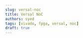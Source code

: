 ```yaml
---
slug: versal-noc
title: Versal NoC
authors: syed
tags: [vivado, fpga, versal, noc]
draft: true
---
```


